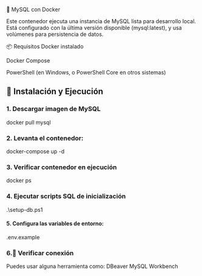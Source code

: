 🐬 MySQL con Docker

Este contenedor ejecuta una instancia de MySQL lista para desarrollo local. Está configurado con la última versión disponible (mysql:latest), y usa volúmenes para persistencia de datos.

📦 Requisitos
Docker instalado

Docker Compose

PowerShell (en Windows, o PowerShell Core en otros sistemas)

## 🚀 Instalación y Ejecución

### 1. Descargar imagen de MySQL
docker pull mysql

### 2. Levanta el contenedor:
docker-compose up -d

### 3. Verificar contenedor en ejecución
docker ps

### 4. Ejecutar scripts SQL de inicialización
.\setup-db.ps1

#### 5. Configura las variables de entorno:
   .env.example

### 6.🧪 Verificar conexión
Puedes usar alguna herramienta como:
   DBeaver
   MySQL Workbench
